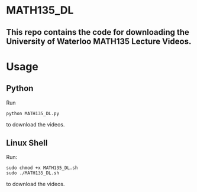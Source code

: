 # MATH135_DL
## This repo contains the code for downloading the University of Waterloo MATH135 Lecture Videos.
# Usage
## Python
Run 
```
python MATH135_DL.py
```
to download the videos.

## Linux Shell
Run:
```
sudo chmod +x MATH135_DL.sh
sudo ./MATH135_DL.sh
```
to download the videos.
